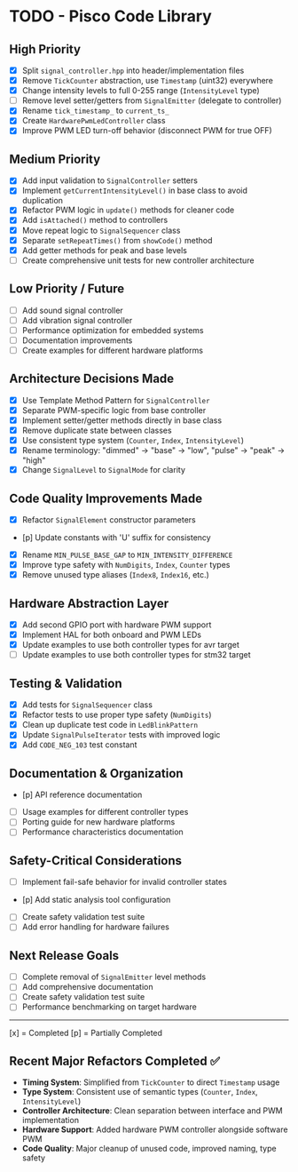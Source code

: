 # TODO - Pisco Code Library

## High Priority
- [x] Split `signal_controller.hpp` into header/implementation files
- [x] Remove `TickCounter` abstraction, use `Timestamp` (uint32) everywhere
- [x] Change intensity levels to full 0-255 range (`IntensityLevel` type)
- [ ] Remove level setter/getters from `SignalEmitter` (delegate to controller)
- [x] Rename `tick_timestamp_` to `current_ts_`
- [x] Create `HardwarePwmLedController` class
- [x] Improve PWM LED turn-off behavior (disconnect PWM for true OFF)

## Medium Priority
- [x] Add input validation to `SignalController` setters 
- [x] Implement `getCurrentIntensityLevel()` in base class to avoid duplication
- [x] Refactor PWM logic in `update()` methods for cleaner code
- [x] Add `isAttached()` method to controllers
- [x] Move repeat logic to `SignalSequencer` class
- [x] Separate `setRepeatTimes()` from `showCode()` method
- [x] Add getter methods for peak and base levels
- [ ] Create comprehensive unit tests for new controller architecture

## Low Priority / Future
- [ ] Add sound signal controller
- [ ] Add vibration signal controller  
- [ ] Performance optimization for embedded systems
- [ ] Documentation improvements
- [ ] Create examples for different hardware platforms

## Architecture Decisions Made
- [x] Use Template Method Pattern for `SignalController`
- [x] Separate PWM-specific logic from base controller
- [x] Implement setter/getter methods directly in base class
- [x] Remove duplicate state between classes
- [x] Use consistent type system (`Counter`, `Index`, `IntensityLevel`)
- [x] Rename terminology: "dimmed" → "base" → "low", "pulse" → "peak" → "high"
- [x] Change `SignalLevel` to `SignalMode` for clarity

## Code Quality Improvements Made
- [x] Refactor `SignalElement` constructor parameters
- [p] Update constants with 'U' suffix for consistency
- [x] Rename `MIN_PULSE_BASE_GAP` to `MIN_INTENSITY_DIFFERENCE`
- [x] Improve type safety with `NumDigits`, `Index`, `Counter` types
- [x] Remove unused type aliases (`Index8`, `Index16`, etc.)

## Hardware Abstraction Layer
- [x] Add second GPIO port with hardware PWM support
- [x] Implement HAL for both onboard and PWM LEDs
- [x] Update examples to use both controller types for avr target
- [ ] Update examples to use both controller types for stm32 target

## Testing & Validation
- [x] Add tests for `SignalSequencer` class
- [x] Refactor tests to use proper type safety (`NumDigits`)
- [x] Clean up duplicate test code in `LedBlinkPattern`
- [x] Update `SignalPulseIterator` tests with improved logic
- [x] Add `CODE_NEG_103` test constant

## Documentation & Organization
- [p] API reference documentation
- [ ] Usage examples for different controller types
- [ ] Porting guide for new hardware platforms
- [ ] Performance characteristics documentation

## Safety-Critical Considerations
- [ ] Implement fail-safe behavior for invalid controller states
- [p] Add static analysis tool configuration
- [ ] Create safety validation test suite
- [ ] Add error handling for hardware failures

## Next Release Goals
- [ ] Complete removal of `SignalEmitter` level methods
- [ ] Add comprehensive documentation
- [ ] Create safety validation test suite
- [ ] Performance benchmarking on target hardware

---
[x] = Completed
[p] = Partially Completed

## Recent Major Refactors Completed ✅
- **Timing System**: Simplified from `TickCounter` to direct `Timestamp` usage
- **Type System**: Consistent use of semantic types (`Counter`, `Index`, `IntensityLevel`)
- **Controller Architecture**: Clean separation between interface and PWM implementation
- **Hardware Support**: Added hardware PWM controller alongside software PWM
- **Code Quality**: Major cleanup of unused code, improved naming, type safety